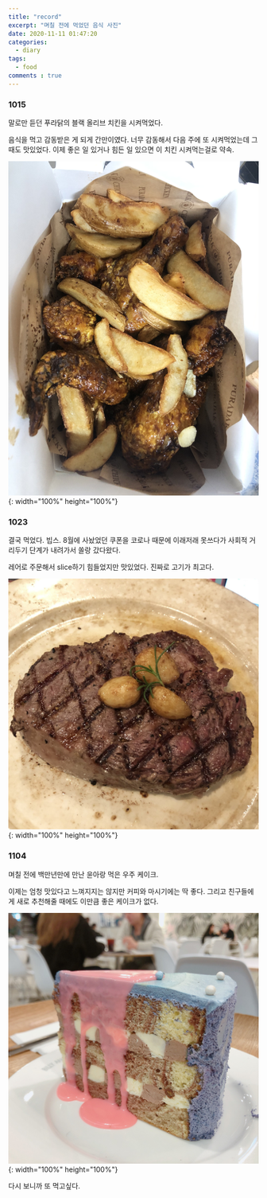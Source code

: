 ```yaml
---
title: "record"
excerpt: "며칠 전에 먹었던 음식 사진"
date: 2020-11-11 01:47:20
categories:
  - diary
tags:
  - food
comments : true
---
```


### 1015
말로만 듣던 푸라닭의 블랙 올리브 치킨을 시켜먹었다.

음식을 먹고 감동받은 게 되게 간만이였다. 너무 감동해서 다음 주에 또 시켜먹었는데 그 때도 맛있었다. 이제 좋은 일 있거나 힘든 일 있으면 이 치킨 시켜먹는걸로 약속.

![치킨](/assets/images/posts/1015chicken.jpg){: width="100%" height="100%"}


### 1023
결국 먹었다. 빕스. 8월에 사놨었던 쿠폰을 코로나 때문에 이래저래 못쓰다가 사회적 거리두기 단계가 내려가서 쏠랑 갔다왔다.

레어로 주문해서 slice하기 힘들었지만 맛있었다. 진짜로 고기가 최고다.

![고기](/assets/images/posts/meat.jpg){: width="100%" height="100%"}


### 1104
며칠 전에 백만년만에 만난 윤아랑 먹은 우주 케이크.

이제는 엄청 맛있다고 느껴지지는 않지만 커피와 마시기에는 딱 좋다. 그리고 친구들에게 새로 추천해줄 때에도 이만큼 좋은 케이크가 없다.

![케이크](/assets/images/posts/cake.jpg){: width="100%" height="100%"}


다시 보니까 또 먹고싶다.
